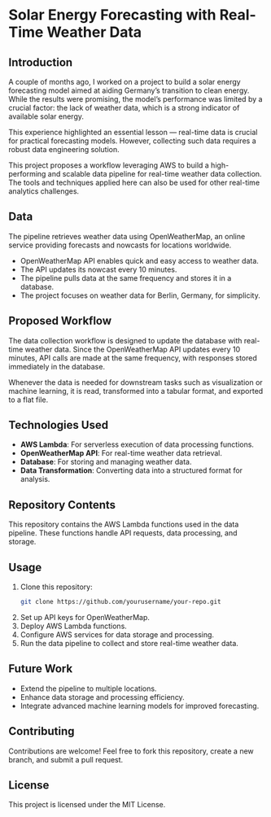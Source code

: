 # Solar Energy Forecasting with Real-Time Weather Data

## Introduction
A couple of months ago, I worked on a project to build a solar energy forecasting model aimed at aiding Germany’s transition to clean energy. While the results were promising, the model’s performance was limited by a crucial factor: the lack of weather data, which is a strong indicator of available solar energy.

This experience highlighted an essential lesson — real-time data is crucial for practical forecasting models. However, collecting such data requires a robust data engineering solution.

This project proposes a workflow leveraging AWS to build a high-performing and scalable data pipeline for real-time weather data collection. The tools and techniques applied here can also be used for other real-time analytics challenges.

## Data
The pipeline retrieves weather data using OpenWeatherMap, an online service providing forecasts and nowcasts for locations worldwide.

- OpenWeatherMap API enables quick and easy access to weather data.
- The API updates its nowcast every 10 minutes.
- The pipeline pulls data at the same frequency and stores it in a database.
- The project focuses on weather data for Berlin, Germany, for simplicity.

## Proposed Workflow
The data collection workflow is designed to update the database with real-time weather data. Since the OpenWeatherMap API updates every 10 minutes, API calls are made at the same frequency, with responses stored immediately in the database.

Whenever the data is needed for downstream tasks such as visualization or machine learning, it is read, transformed into a tabular format, and exported to a flat file.

## Technologies Used
- **AWS Lambda**: For serverless execution of data processing functions.
- **OpenWeatherMap API**: For real-time weather data retrieval.
- **Database**: For storing and managing weather data.
- **Data Transformation**: Converting data into a structured format for analysis.

## Repository Contents
This repository contains the AWS Lambda functions used in the data pipeline. These functions handle API requests, data processing, and storage.

## Usage
1. Clone this repository:
   ```bash
   git clone https://github.com/yourusername/your-repo.git
   ```
2. Set up API keys for OpenWeatherMap.
3. Deploy AWS Lambda functions.
4. Configure AWS services for data storage and processing.
5. Run the data pipeline to collect and store real-time weather data.

## Future Work
- Extend the pipeline to multiple locations.
- Enhance data storage and processing efficiency.
- Integrate advanced machine learning models for improved forecasting.

## Contributing
Contributions are welcome! Feel free to fork this repository, create a new branch, and submit a pull request.

## License
This project is licensed under the MIT License.

